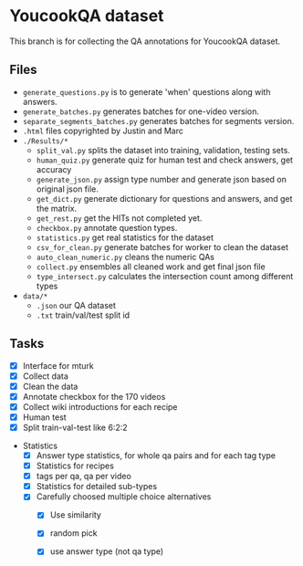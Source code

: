 # YoucookQA dataset
This branch is for collecting the QA annotations for YoucookQA dataset.

## Files
- `generate_questions.py` is to generate 'when' questions along with answers.
- `generate_batches.py` generates batches for one-video version.
- `separate_segments_batches.py` generates batches for segments version.
- `.html` files copyrighted by Justin and Marc
- `./Results/*`
    - `split_val.py` splits the dataset into training, validation, testing sets.
    - `human_quiz.py` generate quiz for human test and check answers, get accuracy
    - `generate_json.py` assign type number and generate json based on original json file.
    - `get_dict.py` generate dictionary for questions and answers, and get the matrix.
    - `get_rest.py` get the HITs not completed yet.
    - `checkbox.py` annotate question types.
    - `statistics.py` get real statistics for the dataset
    - `csv_for_clean.py` generate batches for worker to clean the dataset
    - `auto_clean_numeric.py` cleans the numeric QAs
    - `collect.py` ensembles all cleaned work and get final json file
    - `type_intersect.py` calculates the intersection count among different types
- `data/*`
    - `.json` our QA dataset
    - `.txt` train/val/test split id

## Tasks
- [x] Interface for mturk
- [x] Collect data
- [x] Clean the data
- [x] Annotate checkbox for the 170 videos
- [x] Collect wiki introductions for each recipe
- [x] Human test
- [x] Split train-val-test like 6:2:2 
- Statistics
    - [x] Answer type statistics, for whole qa pairs and for each tag type
    - [x] Statistics for recipes
    - [x] tags per qa, qa per video 
    - [x] Statistics for detailed sub-types 
    - [x] Carefully choosed multiple choice alternatives
        - [x] Use similarity
        - [x] random pick
        - [x] use answer type (not qa type)

